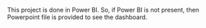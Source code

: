 This project is done in Power BI. So, if Power BI is not present, then Powerpoint file is provided to see the dashboard.
